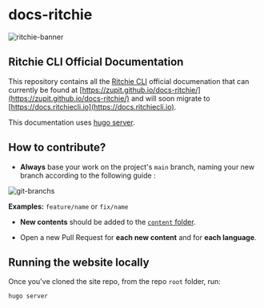 # docs-ritchie

![ritchie-banner](https://user-images.githubusercontent.com/22433243/117700429-63a98280-b19c-11eb-978a-c7a941065030.png)

## Ritchie CLI Official Documentation

This repository contains all the [Ritchie CLI](https://ritchiecli.io/) official documenation that can currently be found at [https://zupit.github.io/docs-ritchie/](https://zupit.github.io/docs-ritchie/) and will soon migrate to [https://docs.ritchiecli.io](https://docs.ritchiecli.io).

This documentation uses [hugo server](https://gohugo.io/commands/hugo_server/).

## How to contribute?

- **Always** base your work on the project's `main` branch, naming your new branch according to the following guide :

![git-branchs](https://user-images.githubusercontent.com/22433243/117700179-0f060780-b19c-11eb-8d03-42cfbd2de798.png)

**Examples:** `feature/name` or `fix/name`

- **New contents** should be added to the [`content` folder](https://github.com/ZupIT/docs-ritchie/tree/main/content).

- Open a new Pull Request for **each new content** and for **each language**.

## Running the website locally

Once you've cloned the site repo, from the repo `root` folder, run:

```
hugo server
```
